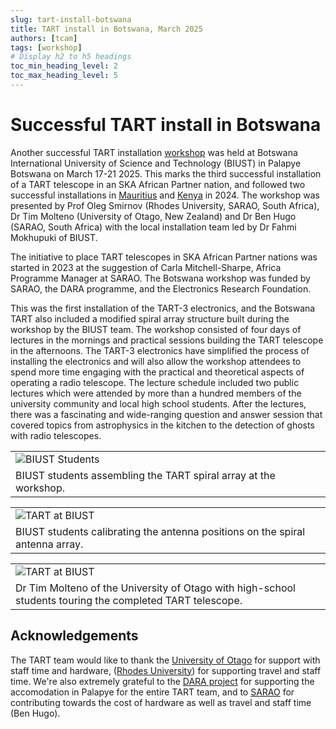 ```yaml
---
slug: tart-install-botswana
title: TART install in Botswana, March 2025
authors: [tcam]
tags: [workshop]
# Display h2 to h5 headings
toc_min_heading_level: 2
toc_max_heading_level: 5
---
```


# Successful TART install in Botswana

Another successful TART installation [workshop](/docs/install/workshop) was held at Botswana International University of Science and Technology (BIUST) in Palapye Botswana on March 17-21 2025. This marks the third successful installation of a TART telescope in an SKA African Partner nation, and followed two successful installations in [Mauritius](/blog/tart-install-udm) and [Kenya](/blog/tart-install-kenya) in 2024. The workshop was presented by Prof Oleg Smirnov (Rhodes University, SARAO, South Africa), Dr Tim Molteno (University of Otago, New Zealand) and Dr Ben Hugo (SARAO, South Africa) with the local installation team led by Dr Fahmi Mokhupuki of BIUST.

The initiative to place TART telescopes in SKA African Partner nations was started in 2023 at the suggestion of Carla Mitchell-Sharpe, Africa Programme Manager at SARAO. The Botswana workshop was funded by SARAO, the DARA programme, and the Electronics Research Foundation.

<!-- truncate -->

This was the first installation of the TART-3 electronics, and the Botswana TART also included a modified spiral array structure built during the workshop by the BIUST team. The workshop consisted of four days of lectures in the mornings and practical sessions building the TART telescope in the afternoons. The TART-3 electronics have simplified the process of installing the electronics and will also allow the workshop attendees to spend more time engaging with the practical and theoretical aspects of operating a radio telescope. The lecture schedule included two public lectures which were attended by more than a hundred members of the university community and local high school students. After the lectures, there was a fascinating and wide-ranging question and answer session that covered topics from astrophysics in the kitchen to the detection of ghosts with radio telescopes.

|  |
| --- |
| ![BIUST Students](/img/biust_assembly.jpg) |
| BIUST students assembling the TART spiral array at the workshop.  |

|  |
| --- |
| ![TART at BIUST](/img/biust_from_above.jpg) |
| BIUST students calibrating the antenna positions on the spiral antenna array.  |

|  |
| --- |
| ![TART at BIUST](/img/biust_tim_schoolkids.jpg) |
| Dr Tim Molteno of the University of Otago with high-school students touring the completed TART telescope.  |



## Acknowledgements

The TART team would like to thank the [University of Otago](https://www.otago.ac.nz) for support with staff time and hardware, ([Rhodes University](https://ru.ac.za)) for supporting travel and staff time. We're also extremely grateful to the [DARA project](https://www.dara-project.org/) for supporting the accomodation in Palapye for the entire TART team, and to [SARAO](https://sarao.ac.za) for contributing towards the cost of hardware as well as travel and staff time (Ben Hugo).
